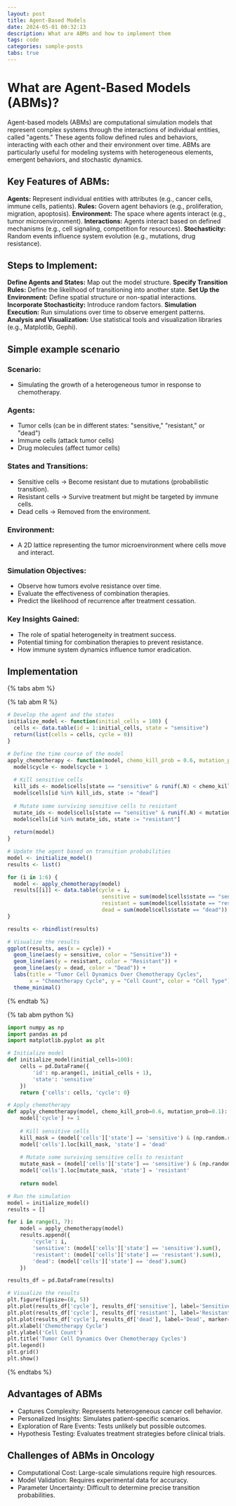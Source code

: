 ```yaml
---
layout: post
title: Agent-Based Models
date: 2024-05-01 00:32:13
description: What are ABMs and how to implement them
tags: code
categories: sample-posts
tabs: true
---
```


# What are Agent-Based Models (ABMs)?
Agent-based models (ABMs) are computational simulation models that represent complex systems through the interactions of individual entities, called "agents." These agents follow defined rules and behaviors, interacting with each other and their environment over time. ABMs are particularly useful for modeling systems with heterogeneous elements, emergent behaviors, and stochastic dynamics.

## Key Features of ABMs:

**Agents:** Represent individual entities with attributes (e.g., cancer cells, immune cells, patients).
**Rules:** Govern agent behaviors (e.g., proliferation, migration, apoptosis).
**Environment:** The space where agents interact (e.g., tumor microenvironment).
**Interactions:** Agents interact based on defined mechanisms (e.g., cell signaling, competition for resources).
**Stochasticity:** Random events influence system evolution (e.g., mutations, drug resistance).

## Steps to Implement:

**Define Agents and States:** Map out the model structure. 
**Specify Transition Rules:** Define the likelihood of transitioning into another state.
**Set Up the Environment:** Define spatial structure or non-spatial interactions.
**Incorporate Stochasticity:** Introduce random factors.
**Simulation Execution:** Run simulations over time to observe emergent patterns.
**Analysis and Visualization:** Use statistical tools and visualization libraries (e.g., Matplotlib, Gephi).

## Simple example scenario

### Scenario:
- Simulating the growth of a heterogeneous tumor in response to chemotherapy.

### Agents:

- Tumor cells (can be in different states: "sensitive," "resistant," or "dead")
- Immune cells (attack tumor cells)
- Drug molecules (affect tumor cells)

### States and Transitions:

- Sensitive cells → Become resistant due to mutations (probabilistic transition).
- Resistant cells → Survive treatment but might be targeted by immune cells.
- Dead cells → Removed from the environment.

### Environment:
- A 2D lattice representing the tumor microenvironment where cells move and interact.

### Simulation Objectives:

- Observe how tumors evolve resistance over time.
- Evaluate the effectiveness of combination therapies.
- Predict the likelihood of recurrence after treatment cessation.

### Key Insights Gained:

- The role of spatial heterogeneity in treatment success.
- Potential timing for combination therapies to prevent resistance.
- How immune system dynamics influence tumor eradication.

## Implementation

{% tabs abm %}

{% tab abm R %}

```R
# Develop the agent and the states
initialize_model <- function(initial_cells = 100) {
  cells <- data.table(id = 1:initial_cells, state = "sensitive")
  return(list(cells = cells, cycle = 0))
}

# Define the time course of the model
apply_chemotherapy <- function(model, chemo_kill_prob = 0.6, mutation_prob = 0.1) {
  model$cycle <- model$cycle + 1
  
  # Kill sensitive cells
  kill_ids <- model$cells[state == "sensitive" & runif(.N) < chemo_kill_prob, id]
  model$cells[id %in% kill_ids, state := "dead"]
  
  # Mutate some surviving sensitive cells to resistant
  mutate_ids <- model$cells[state == "sensitive" & runif(.N) < mutation_prob, id]
  model$cells[id %in% mutate_ids, state := "resistant"]
  
  return(model)
}

# Update the agent based on transition probabilities
model <- initialize_model()
results <- list()

for (i in 1:6) {
  model <- apply_chemotherapy(model)
  results[[i]] <- data.table(cycle = i, 
                              sensitive = sum(model$cells$state == "sensitive"),
                              resistant = sum(model$cells$state == "resistant"),
                              dead = sum(model$cells$state == "dead"))
}

results <- rbindlist(results)

# Visualize the results
ggplot(results, aes(x = cycle)) +
  geom_line(aes(y = sensitive, color = "Sensitive")) +
  geom_line(aes(y = resistant, color = "Resistant")) +
  geom_line(aes(y = dead, color = "Dead")) +
  labs(title = "Tumor Cell Dynamics Over Chemotherapy Cycles",
       x = "Chemotherapy Cycle", y = "Cell Count", color = "Cell Type") +
  theme_minimal()

```

{% endtab %}

{% tab abm python %}

```python
import numpy as np
import pandas as pd
import matplotlib.pyplot as plt

# Initialize model
def initialize_model(initial_cells=100):
    cells = pd.DataFrame({
        'id': np.arange(1, initial_cells + 1),
        'state': 'sensitive'
    })
    return {'cells': cells, 'cycle': 0}

# Apply chemotherapy
def apply_chemotherapy(model, chemo_kill_prob=0.6, mutation_prob=0.1):
    model['cycle'] += 1
    
    # Kill sensitive cells
    kill_mask = (model['cells']['state'] == 'sensitive') & (np.random.rand(len(model['cells'])) < chemo_kill_prob)
    model['cells'].loc[kill_mask, 'state'] = 'dead'
    
    # Mutate some surviving sensitive cells to resistant
    mutate_mask = (model['cells']['state'] == 'sensitive') & (np.random.rand(len(model['cells'])) < mutation_prob)
    model['cells'].loc[mutate_mask, 'state'] = 'resistant'
    
    return model

# Run the simulation
model = initialize_model()
results = []

for i in range(1, 7):
    model = apply_chemotherapy(model)
    results.append({
        'cycle': i,
        'sensitive': (model['cells']['state'] == 'sensitive').sum(),
        'resistant': (model['cells']['state'] == 'resistant').sum(),
        'dead': (model['cells']['state'] == 'dead').sum()
    })

results_df = pd.DataFrame(results)

# Visualize the results
plt.figure(figsize=(8, 5))
plt.plot(results_df['cycle'], results_df['sensitive'], label='Sensitive', marker='o')
plt.plot(results_df['cycle'], results_df['resistant'], label='Resistant', marker='s')
plt.plot(results_df['cycle'], results_df['dead'], label='Dead', marker='x')
plt.xlabel('Chemotherapy Cycle')
plt.ylabel('Cell Count')
plt.title('Tumor Cell Dynamics Over Chemotherapy Cycles')
plt.legend()
plt.grid()
plt.show()

```

{% endtabs %}

## Advantages of ABMs
- Captures Complexity: Represents heterogeneous cancer cell behavior.
- Personalized Insights: Simulates patient-specific scenarios.
- Exploration of Rare Events: Tests unlikely but possible outcomes.
- Hypothesis Testing: Evaluates treatment strategies before clinical trials.

## Challenges of ABMs in Oncology
- Computational Cost: Large-scale simulations require high resources.
- Model Validation: Requires experimental data for accuracy.
- Parameter Uncertainty: Difficult to determine precise transition probabilities.